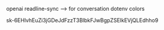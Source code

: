 openai
readline-sync --> for conversation
dotenv
colors

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
